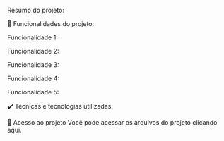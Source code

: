 Resumo do projeto:


🔨 Funcionalidades do projeto:

Funcionalidade 1:

Funcionalidade 2:

Funcionalidade 3:

Funcionalidade 4:

Funcionalidade 5:


✔️ Técnicas e tecnologias utilizadas:




📁 Acesso ao projeto
Você pode acessar os arquivos do projeto clicando aqui.
